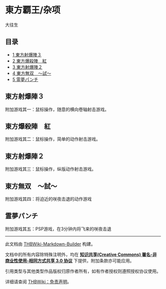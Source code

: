 # 東方覇王/杂项

<!-- source html: G:\repos\THBWiki-Markdown-Builder\THBWikiMarkdown\Temp\main\d\db\ns0%3A%E6%9D%B1%E6%96%B9%E8%A6%87%E7%8E%8B%2F%E6%9D%82%E9%A1%B9.html -->

大往生


## 目录

- [1 東方射爆陣３](#東方射爆陣３)
- [2 東方爆殺陣　紅](#東方爆殺陣_紅)
- [3 東方射爆陣２](#東方射爆陣２)
- [4 東方無双　～試～](#東方無双_～試～)
- [5 霊夢パンチ](#霊夢パンチ)





## 東方射爆陣３
  
[](./文件-東方射爆陣３封面.jpg.md)
  
  
  

[](./文件-東方射爆陣３画面.jpg.md)
  
  
  

附加游戏其一：鼠标操作，随意的横向卷轴射击游戏。
  


## 東方爆殺陣　紅
  
[](./文件-東方爆殺陣_紅封面.jpg.md)
  
  
  

附加游戏其二：鼠标操作，简单的动作射击游戏。
  


## 東方射爆陣２
  
[](./文件-東方射爆陣２封面.jpg.md)
  
  
  

附加游戏其三：鼠标操作，纵版动作射击游戏。
  


## 東方無双　～試～
  
[](./文件-東方無双_～試～封面.jpg.md)
  
  
  

附加游戏其四：将迫近的咲夜击退的动作游戏
  


## 霊夢パンチ
  
[](./文件-霊夢パンチ封面.jpg.md)
  
  
  

附加游戏其五：PSP游戏，在3分钟内将飞来的咲夜击退
  





---

此文档由 [THBWiki-Markdown-Builder](https://github.com/Delsin-Yu/THBWiki-Markdown-Builder) 构建。

文档中的所有内容除特殊注明外，均在 [**知识共享(Creative Commons) 署名-非商业性使用-相同方式共享 3.0 协议**](https://creativecommons.org/licenses/by-sa/3.0/deed.zh-hans) 下提供，附加条款亦可能应用。

引用类型与其他类型作品版权归原作者所有，如有作者授权则遵照授权协议使用。

详细请查阅 [THBWiki：免责声明](https://thbwiki.cc/THBWiki:%E5%85%8D%E8%B4%A3%E5%A3%B0%E6%98%8E)。

